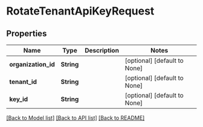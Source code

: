 # RotateTenantApiKeyRequest

## Properties
Name | Type | Description | Notes
------------ | ------------- | ------------- | -------------
**organization_id** | **String** |  | [optional] [default to None]
**tenant_id** | **String** |  | [optional] [default to None]
**key_id** | **String** |  | [optional] [default to None]

[[Back to Model list]](../README.md#documentation-for-models) [[Back to API list]](../README.md#documentation-for-api-endpoints) [[Back to README]](../README.md)


